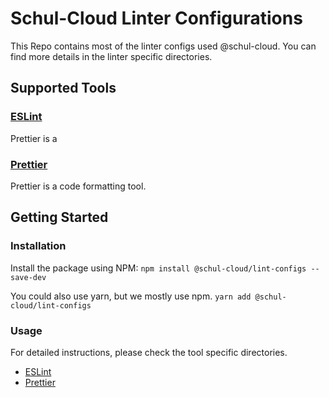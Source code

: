 # Schul-Cloud Linter Configurations

This Repo contains most of the linter configs used @schul-cloud. You can find more details in the linter specific directories.

## Supported Tools

### [ESLint](/eslint)

Prettier is a

### [Prettier](/eslint)

Prettier is a code formatting tool.

## Getting Started

### Installation

Install the package using NPM:
`npm install @schul-cloud/lint-configs --save-dev`

You could also use yarn, but we mostly use npm.
`yarn add @schul-cloud/lint-configs`

### Usage

For detailed instructions, please check the tool specific directories.

- [ESLint](/eslint)
- [Prettier](/prettier)